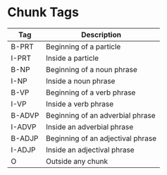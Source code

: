 # Chunk Tags

|Tag|Description|
|---|---|
|B-PRT|Beginning of a particle|
|I-PRT|Inside a particle|
|B-NP|Beginning of a noun phrase|
|I-NP|Inside a noun phrase|
|B-VP|Beginning of a verb phrase|
|I-VP|Inside a verb phrase|
|B-ADVP|Beginning of an adverbial phrase|
|I-ADVP|Inside an adverbial phrase|
|B-ADJP|Beginning of an adjectival phrase|
|I-ADJP|Inside an adjectival phrase|
|O|Outside any chunk|